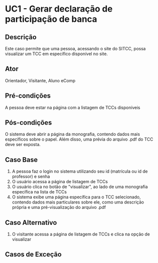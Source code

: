 # UC1 - Gerar declaração de participação de banca

## Descrição
Este caso permite que uma pessoa, acessando o site do SITCC, possa visualizar um TCC em específico disponível no site.
## Ator
Orientador, Visitante, Aluno eComp
## Pré-condições
A pessoa deve estar na página com a listagem de TCCs disponíveis
## Pós-condições
O sistema deve abrir a página da monografia, contendo dados mais específicos sobre o papel. Além disso, uma prévia do arquivo .pdf do TCC deve ser exposta.
## Caso Base
1. A pessoa faz o login no sistema utilizando seu id (matrícula ou id de professor) e senha
2. O usuário acessa a página de listagem de TCCs
3. O usuário clica no botão de "visualizar", ao lado de uma monografia específica na lista de TCCs
4. O sistema exibe uma página específica para o TCC selecionado, contendo dados mais particulares sobre ele, como uma descrição própria e uma pré-visualização do arquivo .pdf
## Caso Alternativo
1. O visitante acessa a página de listagem de TCCs e clica na opção de visualizar
## Casos de Exceção
